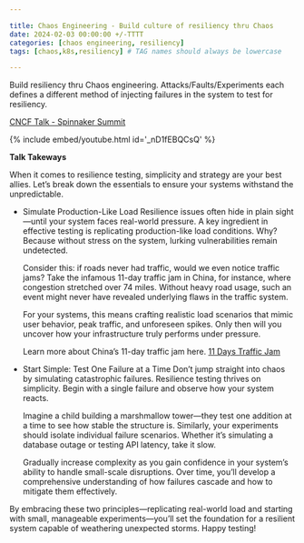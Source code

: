 ```yaml
---

title: Chaos Engineering - Build culture of resiliency thru Chaos  
date: 2024-02-03 00:00:00 +/-TTTT  
categories: [chaos engineering, resiliency]  
tags: [chaos,k8s,resiliency] # TAG names should always be lowercase

---
```


Build resiliency thru Chaos engineering. Attacks/Faults/Experiments each defines a different method of injecting failures in the system to test for resiliency.

[CNCF Talk - Spinnaker Summit](https://www.youtube.com/watch?v=_nD1fEBQCsQ)

{% include embed/youtube.html id='_nD1fEBQCsQ' %}

**Talk Takeways**

When it comes to resilience testing, simplicity and strategy are your best allies. Let’s break down the essentials to ensure your systems withstand the unpredictable.

* Simulate Production-Like Load
    Resilience issues often hide in plain sight—until your system faces real-world pressure. A key ingredient in effective testing is replicating production-like load conditions. Why? Because without stress on the system, lurking vulnerabilities remain undetected.

    Consider this: if roads never had traffic, would we even notice traffic jams? Take the infamous 11-day traffic jam in China, for instance, where congestion stretched over 74 miles. Without heavy road usage, such an event might never have revealed underlying flaws in the traffic system.

    For your systems, this means crafting realistic load scenarios that mimic user behavior, peak traffic, and unforeseen spikes. Only then will you uncover how your infrastructure truly performs under pressure.

    Learn more about China’s 11-day traffic jam here. 
    [11 Days Traffic Jam](https://abcnews.go.com/International/chinas-traffic-jam-lasts-11-days-reaches-74/story?id=11550037)

* Start Simple: Test One Failure at a Time
    Don’t jump straight into chaos by simulating catastrophic failures. Resilience testing thrives on simplicity. Begin with a single failure and observe how your system reacts.

    Imagine a child building a marshmallow tower—they test one addition at a time to see how stable the structure is. Similarly, your experiments should isolate individual failure scenarios. Whether it’s simulating a database outage or testing API latency, take it slow.

    Gradually increase complexity as you gain confidence in your system’s ability to handle small-scale disruptions. Over time, you’ll develop a comprehensive understanding of how failures cascade and how to mitigate them effectively.

By embracing these two principles—replicating real-world load and starting with small, manageable experiments—you’ll set the foundation for a resilient system capable of weathering unexpected storms. Happy testing!

